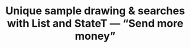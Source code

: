 ---
title: Unique sample drawing & searches with List and StateT — “Send more money”
url: http://blog.jle.im/entry/unique-sample-drawing-searches-with-list-and-statet
authors:
- Justin Le
type: article
tags:
- List monad
- monad transformers
- monads
- State monad
doHaskell-type: blog post
dohaskell-year: 2015
---